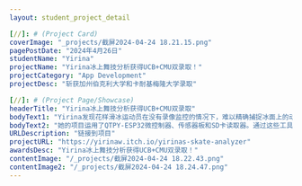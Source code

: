 ```yaml
---
layout: student_project_detail

[//]: # (Project Card)
coverImage: "_projects/截屏2024-04-24 18.21.15.png"
pagePostDate: "2024年4月26日"
studentName: "Yirina"
projectName: "Yirina冰上舞技分析获得UCB+CMU双录取！"
projectCategory: "App Development"
projectDesc: "斩获加州伯克利大学和卡耐基梅隆大学录取"

[//]: # (Project Page/Showcase)
headerTitle: "Yirina冰上舞技分析获得UCB+CMU双录取"
bodyText1: "Yirina发现花样滑冰运动员在没有录像监控的情况下，难以精确捕捉冰面上的动作细节。为了解决这个问题，她设计并开发了一款冰上舞技分析器。"
bodyText2: "她的项目运用了QTPY-ESP32微控制器、传感器板和SD卡读取器。通过这些工具，运动员可以实时记录并回放冰上的动作，精确分析步伐和技术动作。"
URLDescription: "链接到项目"
projectURL: "https://yirinaw.itch.io/yirinas-skate-analyzer"
awardsDesc: "Yirina冰上舞技分析获得UCB+CMU双录取！"
contentImage: "/_projects/截屏2024-04-24 18.22.43.png"
contentImage2: "/_projects/截屏2024-04-24 18.24.47.png"
---
```

